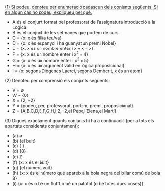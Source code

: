 [(1) Si podeu, denoteu per enumeració cadascun dels conjunts següents. Si en algun cas no podeu, expliqueu per què.](202211051632)

- A és el conjunt format pel professorat de l’assignatura Introducció a la Lògica.
- B és el conjunt de les setmanes que portem de curs.
- C = {x: x és fill/a teu/va}  
- D = {x: x és espanyol i ha guanyat un premi Nobel}
- E = {x: x és un nombre enter i x + x = x}  
- F = {x: x és un nombre enter i x<sup>2</sup> = 4} 
- G = {x: x és un nombre enter i x<sup>2</sup> = 5} 
- H = {x: x és un argument vàlid en lògica proposicional}
- I = {x: segons Diògenes Laerci, segons Demòcrit, x és un àtom}

(2) Denoteu per comprensió els conjunts següents:

- V = ∅ 
- W = {0}
- X = {2, −2} 
- Y = {podeu, per, professorat, portem, premi, proposicional} 
- Z = {A,B,C,D,E,F,G,H,I,2,−2,el Pepe,l’Elena,el Martí}

(3) Digues exactament quants conjunts hi ha a continuació (per a tots els apartats considerats conjuntament):

- (a) ∅
- (b) {el buit}
- (c) { }
- (d) {8}
- (e) ℤ
- (f) {x: x és el buit}
- (g) {el número vuit}
- (h) {x: x és el número que apareix a la bola negra del billar comú de bola 8}
- (i) {x: x és o bé un flufff o bé un patúfol (o bé totes dues coses)}